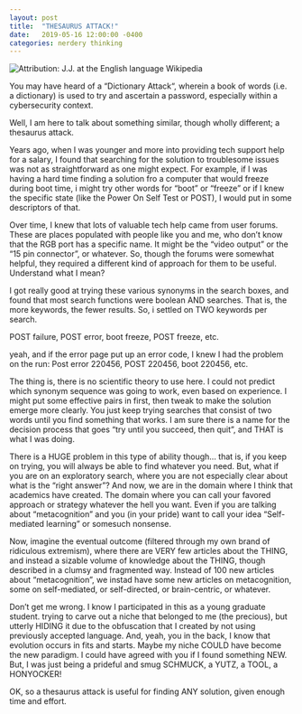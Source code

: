 ```yaml
---
layout: post
title:  "THESAURUS ATTACK!"
date:   2019-05-16 12:00:00 -0400
categories: nerdery thinking
---
```

<img src="https://upload.wikimedia.org/wikipedia/commons/a/ae/Mad_scientist.svg" title="Attribution: J.J. at the English language Wikipedia">


You may have heard of a “Dictionary Attack“, wherein a book of words (i.e. a dictionary) is used to try and ascertain a password, especially within a cybersecurity context.

Well, I am here to talk about something similar, though wholly different; a thesaurus attack.

Years ago, when I was younger and more into providing tech support help for a salary, I found that searching for the solution to troublesome issues was not as straightforward as one might expect. For example, if I was having a hard time finding a solution fro a computer that would freeze during boot time, i might try other words for “boot” or “freeze” or if I knew the specific state (like the Power On Self Test or POST), I would put in some descriptors of that.

Over time, I knew that lots of valuable tech help came from user forums. These are places populated with people like you and me, who don’t know that the RGB port has a specific name. It might be the “video output” or the “15 pin connector”, or whatever. So, though the forums were somewhat helpful, they required a different kind of approach for them to be useful. Understand what I mean?

I got really good at trying these various synonyms in the search boxes, and found that most search functions were boolean AND searches. That is, the more keywords, the fewer results. So, i settled on TWO keywords per search.

POST failure, POST error, boot freeze, POST freeze, etc.

yeah, and if the error page put up an error code, I knew I had the problem on the run: Post error 220456, POST 220456, boot 220456, etc.

The thing is, there is no scientific theory to use here. I could not predict which synonym sequence was going to work, even based on experience. I might put some effective pairs in first, then tweak to make the solution emerge more clearly. You just keep trying searches that consist of two words until you find something that works. I am sure there is a name for the decision process that goes “try until you succeed, then quit”, and THAT is what I was doing.

There is a HUGE problem in this type of ability though… that is, if you keep on trying, you will always be able to find whatever you need. But, what if you are on an exploratory search, where you are not especially clear about what is the “right answer”? And now, we are in the domain where I think that academics have created. The domain where you can call your favored approach or strategy whatever the hell you want. Even if you are talking about “metacognition” and you (in your pride) want to call your idea “Self-mediated learning” or somesuch nonsense.

Now, imagine the eventual outcome (filtered through my own brand of ridiculous extremism), where there are VERY few articles about the THING, and instead a sizable volume of knowledge about the THING, though described in a clumsy and fragmented way. Instead of 100 new articles about “metacognition”, we instad have some new articles on metacognition, some on self-mediated, or self-directed, or brain-centric, or whatever.

Don’t get me wrong. I know I participated in this as a young graduate student. trying to carve out a niche that belonged to me (the precious), but utterly HIDING it due to the obfuscation that I created by not using previously accepted language. And, yeah, you in the back, I know that evolution occurs in fits and starts. Maybe my niche COULD have become the new paradigm. I could have agreed with you if I found something NEW. But, I was just being a prideful and smug SCHMUCK, a YUTZ, a TOOL, a HONYOCKER!

OK, so a thesaurus attack is useful for finding ANY solution, given enough time and effort.